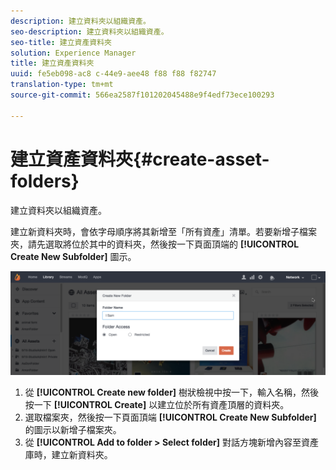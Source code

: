 ```yaml
---
description: 建立資料夾以組織資產。
seo-description: 建立資料夾以組織資產。
seo-title: 建立資產資料夾
solution: Experience Manager
title: 建立資產資料夾
uuid: fe5eb098-ac8 c-44e9-aee48 f88 f88 f82747
translation-type: tm+mt
source-git-commit: 566ea2587f101202045488e9f4edf73ece100293

---
```



# 建立資產資料夾{#create-asset-folders}

建立資料夾以組織資產。

建立新資料夾時，會依字母順序將其新增至「所有資產」清單。若要新增子檔案夾，請先選取將位於其中的資料夾，然後按一下頁面頂端的 **[!UICONTROL Create New Subfolder]** 圖示。

![](assets/LibraryNewFolder-1024x338.png)

1. 從 **[!UICONTROL Create new folder]** 樹狀檢視中按一下，輸入名稱，然後按一下 **[!UICONTROL Create]** 以建立位於所有資產頂層的資料夾。
1. 選取檔案夾，然後按一下頁面頂端 **[!UICONTROL Create New Subfolder]** 的圖示以新增子檔案夾。
1. 從 **[!UICONTROL Add to folder > Select folder]** 對話方塊新增內容至資產庫時，建立新資料夾。
